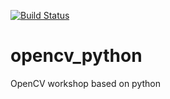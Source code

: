 [![Build Status](https://img.shields.io/appveyor/ci/pirahansiah/opencv_python/master.svg)](https://ci.appveyor.com/project/pirahansiah/opencv_python)

# opencv_python
OpenCV workshop based on python 

